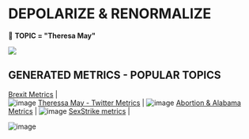 # DEPOLARIZE & RENORMALIZE 
&#x1F34E; **TOPIC = "Theresa May"**

![](https://smallbiztrends.com/wp-content/uploads/2016/05/shutterstock_311472353-850x476.jpg)


## GENERATED METRICS - POPULAR TOPICS
[Brexit Metrics](https://github.com/murchie85/BREXIT-TWITTER/blob/master/BREXIT.ipynb) |   
![image](https://static.independent.co.uk/s3fs-public/thumbnails/image/2019/03/29/17/brexit-parliament-protests-3.jpg)
[Theressa May - Twitter Metrics](https://github.com/murchie85/MAY-TWITTER-ANALYSIS/blob/master/May.ipynb) | 
![image](https://timedotcom.files.wordpress.com/2019/03/theresa-may-brexit-politics.jpg)
[Abortion & Alabama Metrics](https://github.com/murchie85/-ALABAMA-Metrics/blob/master/ALABAMA.ipynb) | 
![image](https://thenypost.files.wordpress.com/2019/05/alabama-abortion-ban.jpg?quality=90&strip=all&w=618&h=410&crop=1)
[SexStrike metrics](https://github.com/murchie85/TwitterStreamFilter/blob/master/SEXSTRIKE.ipynb) |  

![image](https://i.ytimg.com/vi/VCJfT9CTuds/maxresdefault.jpg)
